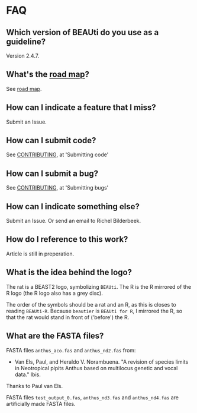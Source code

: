 # FAQ

## Which version of BEAUti do you use as a guideline?

Version 2.4.7.

## What's the [road map](road_map.md)?

See [road map](road_map.md).

## How can I indicate a feature that I miss?

Submit an Issue.

## How can I submit code?

See [CONTRIBUTING](CONTRIBUTING.md), at 'Submitting code'

## How can I submit a bug?

See [CONTRIBUTING](CONTRIBUTING.md), at 'Submitting bugs' 

## How can I indicate something else?

Submit an Issue. Or send an email to Richel Bilderbeek.

## How do I reference to this work?

Article is still in preperation.

## What is the idea behind the logo?

The rat is a BEAST2 logo, symbolizing `BEAUti`. The R is the R mirrored of the R logo (the R logo also has a grey disc). 

The order of the symbols should be a rat and an R, as this is closes to reading `BEAUti-R`.
Because `beautier` is `BEAUti for R`, I mirrored the R, so that the rat would stand in front of ('before') the R. 

## What are the FASTA files?

FASTA files `anthus_aco.fas` and `anthus_nd2.fas` from:
 
 * Van Els, Paul, and Heraldo V. Norambuena. "A revision of species limits in Neotropical pipits Anthus based on multilocus genetic and vocal data." Ibis.

Thanks to Paul van Els.

FASTA files `test_output_0.fas`, `anthus_nd3.fas` and `anthus_nd4.fas`
are artificially made FASTA files. 

